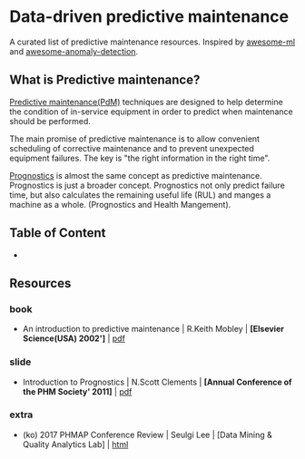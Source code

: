 # Data-driven predictive maintenance

A curated list of predictive maintenance resources. Inspired by [awesome-ml](https://github.com/sdukshis/awesome-ml) and [awesome-anomaly-detection](https://github.com/hoya012/awesome-anomaly-detection). 





## What is Predictive maintenance?

[Predictive maintenance(PdM)](https://en.wikipedia.org/wiki/Predictive_maintenance) techniques are designed to help determine the condition of in-service equipment in order to predict when maintenance should be performed. 

The main promise of predictive maintenance is to allow convenient scheduling of corrective maintenance and to prevent unexpected equipment failures. The key is "the right information in the right time". 

[Prognostics](https://en.wikipedia.org/wiki/Prognostics) is almost the same concept as predictive maintenance. Prognostics is just a broader concept. Prognostics not only predict failure time, but also calculates the remaining useful life (RUL) and manges a machine as a whole. (Prognostics and Health Mangement).





## Table of Content

- 









## Resources

### book

- An introduction to predictive maintenance | R.Keith Mobley | **[Elsevier Science(USA) 2002']** | [pdf](http://www.irantpm.ir/wp-content/uploads/2008/02/an-introduction-to-predictive-maintenance.pdf)



### slide

- Introduction to Prognostics | N.Scott Clements | **[Annual Conference of the PHM Society' 2011]** | [pdf](https://www.phmsociety.org/sites/phmsociety.org/files/Tutorial%20Prognostics%20Clements.pdf)



### extra

- (ko) 2017 PHMAP Conference Review | Seulgi Lee | [Data Mining & Quality Analytics Lab] | [html](http://dmqm.korea.ac.kr/board/view.asp?B_CATEGORY=0&B_CODE=b_cReview&tID=105&sid=125&search_category=&searchstring=&gotopage=1&IDX=241)